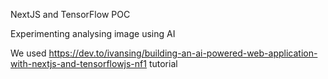 NextJS and TensorFlow POC

Experimenting analysing image using AI

We used https://dev.to/ivansing/building-an-ai-powered-web-application-with-nextjs-and-tensorflowjs-nf1 tutorial
